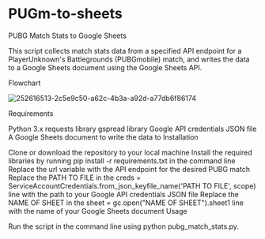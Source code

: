 # PUGm-to-sheets

PUBG Match Stats to Google Sheets

This script collects match stats data from a specified API endpoint for a PlayerUnknown's Battlegrounds (PUBGmobile) match, and writes the data to a Google Sheets document using the Google Sheets API.

Flowchart

![252616513-2c5e9c50-a62c-4b3a-a92d-a77db6f86174](https://github.com/user-attachments/assets/d05aa5b8-3866-464f-b8b9-25a67aa28bbe)

Requirements

Python 3.x
requests library
gspread library
Google API credentials JSON file
A Google Sheets document to write the data to
Installation

Clone or download the repository to your local machine
Install the required libraries by running pip install -r requirements.txt in the command line
Replace the url variable with the API endpoint for the desired PUBG match
Replace the PATH TO FILE in the creds = ServiceAccountCredentials.from_json_keyfile_name('PATH TO FILE', scope) line with the path to your Google API credentials JSON file
Replace the NAME OF SHEET in the sheet = gc.open("NAME OF SHEET").sheet1 line with the name of your Google Sheets document
Usage

Run the script in the command line using python pubg_match_stats.py.

